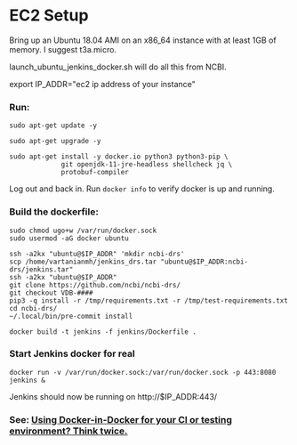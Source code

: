 # EC2 Setup

Bring up an Ubuntu 18.04 AMI on an x86_64 instance with at
least 1GB of memory.
I suggest t3a.micro.

launch_ubuntu_jenkins_docker.sh will do all this from NCBI.

export IP_ADDR="ec2 ip address of your instance"

### Run:
```
sudo apt-get update -y

sudo apt-get upgrade -y

sudo apt-get install -y docker.io python3 python3-pip \
             git openjdk-11-jre-headless shellcheck jq \
             protobuf-compiler
```
Log out and back in. Run `docker info` to verify docker is up and running.

### Build the dockerfile:

```
sudo chmod ugo+w /var/run/docker.sock
sudo usermod -aG docker ubuntu

ssh -a2kx "ubuntu@$IP_ADDR" 'mkdir ncbi-drs'
scp /home/vartanianmh/jenkins_drs.tar "ubuntu@$IP_ADDR:ncbi-drs/jenkins.tar"
ssh -a2kx "ubuntu@$IP_ADDR"
git clone https://github.com/ncbi/ncbi-drs/
git checkout VDB-####
pip3 -q install -r /tmp/requirements.txt -r /tmp/test-requirements.txt
cd ncbi-drs/
~/.local/bin/pre-commit install

docker build -t jenkins -f jenkins/Dockerfile .

```
### Start Jenkins docker for real

```
docker run -v /var/run/docker.sock:/var/run/docker.sock -p 443:8080 jenkins &
```

Jenkins should now be running on http://$IP_ADDR:443/

### See: [Using Docker-in-Docker for your CI or testing environment? Think twice.](http://jpetazzo.github.io/2015/09/03/do-not-use-docker-in-docker-for-ci/)
